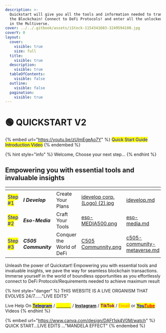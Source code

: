 ```yaml
---
description: >-
  Quickstart will give you all the tools and information needed to transact on
  the Blockchain! Connect to DeFi Protocols! and enter all the unlocked worlds
  in the Multiverse.
cover: ../../.gitbook/assets/iStock-1154341603-3249594100.jpg
coverY: 0
layout:
  cover:
    visible: true
    size: full
  title:
    visible: true
  description:
    visible: true
  tableOfContents:
    visible: false
  outline:
    visible: false
  pagination:
    visible: true
---
```


# 🟢 QUICKSTART V2



{% embed url="https://youtu.be/zUlmEgeAo7Y" %}
<mark style="color:blue;">Quick Start Guide Introduction Video</mark>
{% endembed %}

{% hint style="info" %}
Welcome, Choose your next step...
{% endhint %}

## Empowering you with essential tools and invaluable insights <a href="#qs2" id="qs2"></a>

<table data-view="cards"><thead><tr><th></th><th></th><th></th><th data-hidden data-card-cover data-type="files"></th><th data-hidden data-card-target data-type="content-ref"></th></tr></thead><tbody><tr><td>                  <mark style="color:blue;">Step #1</mark></td><td>                 <em><strong>I Develop</strong></em></td><td>         Create Your Plans</td><td><a href="../../.gitbook/assets/idevelop corp. (Logo) (2).jpg">idevelop corp. (Logo) (2).jpg</a></td><td><a href="../fcnn-multiverse/idevelop.md">idevelop.md</a></td></tr><tr><td>               <mark style="color:blue;">Step #2</mark></td><td>             <em><strong>Eso-Media</strong></em></td><td>         Craft Your Tools</td><td><a href="../../.gitbook/assets/eso-MEDIA500.png">eso-MEDIA500.png</a></td><td><a href="../fcnn-multiverse/eso-media.md">eso-media.md</a></td></tr><tr><td>                <mark style="color:blue;">Step #3</mark></td><td>      <em><strong>C505 Community</strong></em></td><td> Conquer the World of DeFi</td><td><a href="../../.gitbook/assets/C505 Communnity.png">C505 Communnity.png</a></td><td><a href="../fcnn-multiverse/c505-community-metaverse.md">c505-community-metaverse.md</a></td></tr></tbody></table>

Unleash the power of Quickstart! Empowering you with essential tools and invaluable insights, we pave the way for seamless blockchain transactions. Immerse yourself in the world of boundless opportunities as you effortlessly connect to DeFi Protocols!Requirements needed to achieve maximum result

{% hint style="danger" %}
THIS WEBSITE IS A LIVE ORGANISM THAT EVOLVES 24/7......"LIVE EDITS"

Live Help On [<mark style="color:blue;">**Telegram**</mark>](https://t.me/+ACh6lJ2aQWo4OWIx) / [<mark style="color:yellow;">**Twitter**</mark>](https://twitter.com/foxxontheblocks) / [**Instagram**](https://www.instagram.com/foxxchain.io/?igshid=NGExMmI2YTkyZg%3D%3D) / <mark style="color:purple;">**TikTok**</mark> / <mark style="color:orange;">**Email**</mark> or [<mark style="color:blue;">**You**</mark><mark style="color:red;">**Tube**</mark> ](https://www.youtube.com/@Foxxontheblock)Videos
{% endhint %}

{% embed url="https://www.canva.com/design/DAFt1sk4V0M/watch" %}
QUICK START...LIVE EDITS ..."MANDELA EFFECT"
{% endembed %}





